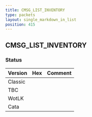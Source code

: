 ```yaml
---
title: CMSG_LIST_INVENTORY
type: packets
layout: single_markdown_in_list
position: 415
---
```


## CMSG_LIST_INVENTORY

### Status

Version | Hex | Comment
---------- | ---------- | ---------- 
Classic |  |  
TBC |  |  
WotLK |  |  
Cata |  |  
